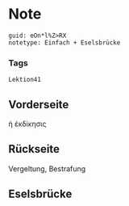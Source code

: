 # Note
```
guid: eOn*l%Z>RX
notetype: Einfach + Eselsbrücke
```

### Tags
```
Lektion41
```

## Vorderseite
ἡ ἐκδίκησις

## Rückseite
Vergeltung, Bestrafung

## Eselsbrücke

